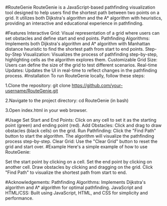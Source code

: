 #RouteGenie
RouteGenie is a JavaScript-based pathfinding visualization tool designed to help users find the shortest path between two points on a grid. It utilizes both Dijkstra's algorithm and the A* algorithm with heuristics, providing an interactive and educational experience in pathfinding.

#Features
Interactive Grid: Visual representation of a grid where users can set obstacles and define start and end points.
Pathfinding Algorithms: Implements both Dijkstra's algorithm and A* algorithm with Manhattan distance heuristic to find the shortest path from start to end points.
Step-by-Step Visualization: Visualizes the process of pathfinding step-by-step, highlighting cells as the algorithm explores them.
Customizable Grid Size: Users can define the size of the grid to test different scenarios.
Real-time Updates: Updates the UI in real-time to reflect changes in the pathfinding process.
#Installation
To run RouteGenie locally, follow these steps:

1.Clone the repository:
  git clone https://github.com/your-username/RouteGenie.git

2.Navigate to the project directory:
  cd RouteGenie    (in bash)

3.Open index.html in your web browser.

#Usage
Set Start and End Points: Click on any cell to set it as the starting point (green) and ending point (red).
Add Obstacles: Click and drag to draw obstacles (black cells) on the grid.
Run Pathfinding: Click the "Find Path" button to start the algorithm. The algorithm will visualize the pathfinding process step-by-step.
Clear Grid: Use the "Clear Grid" button to reset the grid and start over.
#Example
Here's a simple example of how to use RouteGenie:

Set the start point by clicking on a cell.
Set the end point by clicking on another cell.
Draw obstacles by clicking and dragging on the grid.
Click "Find Path" to visualize the shortest path from start to end.

#Acknowledgements:
Pathfinding Algorithms: Implements Dijkstra's algorithm and A* algorithm for optimal pathfinding.
JavaScript and HTML/CSS: Built using JavaScript, HTML, and CSS for simplicity and performance.
